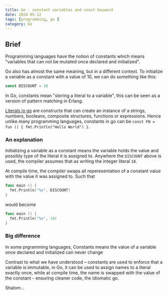 ```yaml
---
title: Go - constant variables and const keyword
date: 2024-05-12
tags: [programming, go ]
category: Go
---
```


## Brief

Programming languages have the notion of constants which means "variables that can not be mutated once declared and initialized". 

Go also has almost the same meaning, but in a different context. To initialize a variable as a constant with a value of 10, we can do something like this:

```go
const DISCOUNT = 10
```

In Go, constants mean "storing a literal to a variable", this can be seen as a version of pattern matching in Erlang.

[Literals in go](https://www.phind.com/search?cache=n05row4wk42ocrf4520s6vzm) are constructs that can create an instance of a strings, numbers, booleans, composite structures, functions or expressions. Hence unlike many programming languages, constants in go can be `const FN = fun () { fmt.Println("Hello World") }`.

### An explanation

Initializing a variable as a constant means the variable holds the value and possibly type of the literal it is assigned to. Anywhere the `DISCOUNT` above is used, the compiler assumes that as writing the integer literal `10`.

At compile time, the compiler swaps all reperesentation of a constant value with the value it was assigned to. Such that

```go
func main () {
  fmt.Println("%v", DISCOUNT)
}
```

would become

```go
func main () {
  fmt.Println("%v", 10)
}
```

### Big difference

In some prgramming languages, Constants means the value of a variable once declared and initialized can never change

Contrast to what we have understood – constants are used to enforce that a variable is immutable, in Go, it can be used to assign names to a literal exactly once, while at compile time, the name is swapped with the value of the constant - ensuring cleaner code, the idiomatic go.



Shalom...